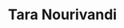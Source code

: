---
title: "Tara Nourivandi"
excerpt: "New PhD student, Fall 2021."
collection: students
type: "PhD Student"
#permalink: /students/tara
venue: "University of South Florida"
location: "Tampa, Florida"
---
